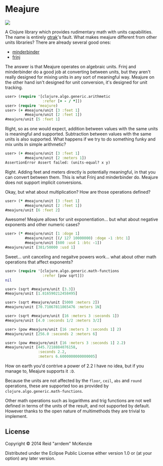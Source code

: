 # Meajure

<a href="http://clojars.org/me.arrdem/meajure">
	<img src="http://clojars.org/me.arrdem/meajure/latest-version.svg" />
</a>

A Clojure library which provides rudimentary math with units
capabilities. The name is entirely [gtrak](http://github.com/gtrak)'s
fault. What makes meajure different from other units libraries?  There
are already several good ones:

 - [minderbinder](https://github.com/fogus/minderbinder)
 - [frinj](https://github.com/martintrojer/frinj/)

The answer is that Meajure operates on algebraic units. Frinj and
minderbinder do a good job at converting between units, but they
aren't really designed for mixing units in any sort of meaningful way.
Meajure on the other hand isn't designed for unit conversion, it's
designed for unit tracking.

```Clojure
user> (require '[clojure.algo.generic.arithmetic
                 :refer [+ - / *]])
user> (require 'meajure)
user> (+ #meajure/unit [3 :feet 1]
         #meajure/unit [2 :feet 1])
#meajure/unit [5 :feet 1]
```

Right, so as one would expect, addition between values with the same
units is meaningful and supported. Subtraction between values with the
same units is also supported. What happens if we try to do something
funky and mix units in simple arithmetic?

```Clojure
user> (+ #meajure/unit [3 :feet 1]
         #meajure/unit [2 :meters 1])
AssertionError Assert failed: (units-equal? x y)
```

Right. Adding feet and meters directly is potentially meaningful, in
that you can convert between them. This is what Frinj and minderbinder
do. Meajure does not support implicit conversions.


Okay, but what about multiplication? How are those operations defined?

```Clojure
user> (* #meajure/unit [3 :feet 1]
         #meajure/unit [2 :feet 1])
#meajure/unit [6 :feet 2]
```

Awesome! Meajure allows for unit exponentiation... but what about
negative exponents and other numeric cases?

```Clojure
user> (* #meajure/unit [1 :doge 1]
         #meajure/unit [(/ 127 10000000) :doge -1 :btc 1]
         #meajure/unit [600 :usd 1 :btc -1])
#meajure/unit [381/50000 :usd 1]
```

Sweet... unit canceling and negaitve powers work... what about other
math operations that affect exponents?

```Clojure
user> (require '[clojure.algo.generic.math-functions
                 :refer [pow sqrt]])
nil

user> (sqrt #meajure/unit [3.3])
#meajure/unit [1.816590212458495]

user> (sqrt #meajure/unit [5000 :meters 2])
#meajure/unit [70.71067811865476 :meters 1N]

user> (sqrt #meajure/unit [16 :meters 3 :seconds 1])
#meajure/unit [4.0 :seconds 1/2 :meters 3/2]
```

```Clojure
user> (pow #meajure/unit [16 :meters 3 :seconds 1] 2)
#meajure/unit [256.0 :seconds 2 :meters 6]

user> (pow #meajure/unit [16 :meters 3 :seconds 1] 2.2)
#meajure/unit [445.7218884076158,
	           :seconds 2.2,
			   :meters 6.6000000000000005]
```

How on earth you'd contrive a power of 2.2 I have no idea, but if you
manage to, Meajure supports it `:D`.

Because the units are not affected by the `floor`, `ceil`, `abs` and
`round` operations, these are supported too as provided by
`clojure.algo.generic.math-functions`.

Other math operations such as logarithms and trig functions are not
well defined in terms of the units of the result, and not supported by
default. However thanks to the open nature of multimethods they are
trivial to implement.

## License

Copyright © 2014 Reid "arrdem" McKenzie

Distributed under the Eclipse Public License either version 1.0 or (at
your option) any later version.
